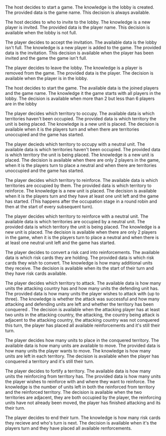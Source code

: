 The host decides to start a game. The knowledge is the lobby is created. The provided data is the game name. This decision is always available.

The host decides to who to invite to the lobby. The knowledge is a new player is invited. The provided data is the player name. This decision is available when the lobby is not full.

The player decides to accept the invitation. The available data is the lobby isn't full. The knowledge is a new player is added to the game. The provided data is the invitation. This decision is available when the player has been invited and the game the game isn't full.

The player decides to leave the lobby. The knowledge is a player is removed from the game. The provided data is the player. The decision is available when the player is in the lobby.

The host decides to start the game. The available data is the joined players and the game name. The knowledge it the game starts with all players in the lobby. The decision is available when more than 2 but less than 6 players are in the lobby

The player decides which territory to occupy. The available data is which territories haven't been occupied. The provided data is which territory the unit is being placed. The knowledge is a new unit is placed. The decision is available when it is the players turn and when there are territories unoccupied and the game has started.

The player decieds which territory to occupy with a neutral unit. The available data is which territories haven't been occupied. The provided data is which territory the unit is being placed. The knowledge is a new unit is placed. The decision is available when there are only 2 players in the game, when it is the players turn to place a neutral and when there are territories unoccupied and the game has started.

The player decides which territory to reinforce. The available data is which territories are occupied by them. The provided data is which territory to reinforce. The knowledge is a new unit is placed. The decision is available when it is the players turn and they have at least one unit left and the game has started. (This happens after the occupation stage in a round robin and then at the start of every subsequent turn).

The player decides which territory to reinforce with a neutral unit. The available data is which territories are occupied by a neutral unit. The provided data is which territory the unit is being placed. The knowledge is a new unit is placed. The decision is available when there are only 2 players in the game, when it is the players turn to place a neutral and when there is at least one neutral unit left and the game has started.

The player decides to convert a risk card into reinforcements. The available data is which risk cards they are holding. The provided data is which risk cards they wish to convert. The knowledge is how many additional units they receive. The decision is available when its the start of their turn and they have risk cards available.

The player decides which territory to attack. The available data is how many units the attacking country has and how many units the defending unit has. The provided data is how many units the player wishes to attack with (up to three). The knowledge is whether the attack was successful and how many attacking and defending units are left and whether the territory has been conquered . The decision is available when the attacking player has at least two units in the attacking country, the attacking, the country being attack is adjacent to the attacking country, the attacking country was not conquered this turn, the player has placed all available reinforcements and it's still their turn.

The player decides how many units to place in the conquered territory. The available data is how many units are available to move. The provided data is how many units the player wants to move. The knowledge is how many units are left in each territory. The decision is available when the player has conquered a territory and it's still their turn.

The player decides to fortify a territory. The available data is how many units the reinforcing from territory has. The provided data is how many units the player wishes to reinforce with and where they want to reinforce. The knowledge is the number of units left in both the reinforced from territory and the reinforced territory. The decision is available when the two territories are adjacent, they are both occupied by the player, the reinforcing units have not already been moved, the player has finished attacking and its their turn. 

The player decides to end their turn. The knowledge is how many risk cards they recieve and who's turn is next. The decision is available when it's the players turn and they have placed all available renforcements.
